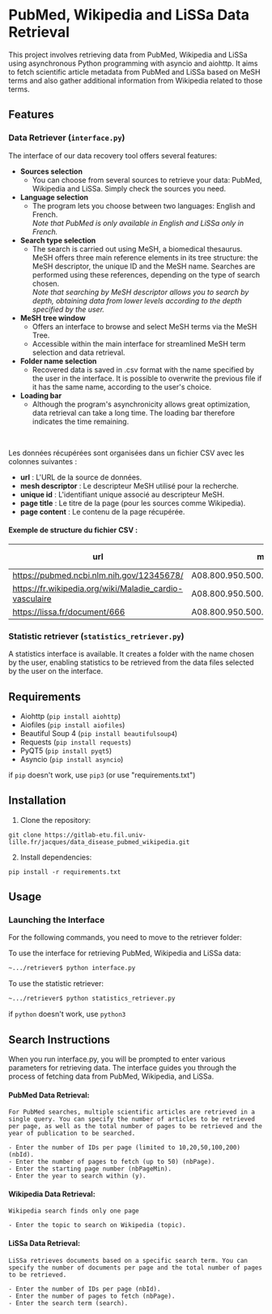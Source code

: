 # PubMed, Wikipedia and LiSSa Data Retrieval

This project involves retrieving data from PubMed, Wikipedia and LiSSa using asynchronous Python programming with asyncio and aiohttp. It aims to fetch scientific article metadata from PubMed and LiSSa based on MeSH terms and also gather additional information from Wikipedia related to those terms.

## Features

### Data Retriever (`interface.py`)
The interface of our data recovery tool offers several features:
- **Sources selection**
    - You can choose from several sources to retrieve your data: PubMed, Wikipedia and LiSSa. Simply check the sources you need.
- **Language selection**
    - The program lets you choose between two languages: English and French.  
    *Note that PubMed is only available in English and LiSSa only in French.*
- **Search type selection**
    - The search is carried out using MeSH, a biomedical thesaurus. MeSH offers three main reference elements in its tree structure: the MeSH descriptor, the unique ID and the MeSH name. Searches are performed using these references, depending on the type of search chosen.  
    *Note that searching by MeSH descriptor allows you to search by depth, obtaining data from lower levels according to the depth specified by the user.*
- **MeSH tree window**
    - Offers an interface to browse and select MeSH terms via the MeSH Tree.
    - Accessible within the main interface for streamlined MeSH term selection and data retrieval.
- **Folder name selection**
    - Recovered data is saved in .csv format with the name specified by the user in the interface. It is possible to overwrite the previous file if it has the same name, according to the user's choice.
- **Loading bar**
    - Although the program's asynchronicity allows great optimization, data retrieval can take a long time. The loading bar therefore indicates the time remaining.  
    
<br>

Les données récupérées sont organisées dans un fichier CSV avec les colonnes suivantes :
- **url** : L'URL de la source de données.
- **mesh descriptor** : Le descripteur MeSH utilisé pour la recherche.
- **unique id** : L'identifiant unique associé au descripteur MeSH.
- **page title** : Le titre de la page (pour les sources comme Wikipedia).
- **page content** : Le contenu de la page récupérée.

#### Exemple de structure du fichier CSV :
| url |mesh descriptor|unique id| page title| page content |
|-----|---------------|---------|-----------|--------------|
| https://pubmed.ncbi.nlm.nih.gov/12345678/ | A08.800.950.500.800;A09.846;A14.549.885.779 | D018987 | Taste bud | ... |
| https://fr.wikipedia.org/wiki/Maladie_cardio-vasculaire | A08.800.950.500.800 | D002318 | Maladies cardiovasculaires | ... |
| https://lissa.fr/document/666 | A08.800.950.500.800 | D018987 | Papille gustative | ... |

### Statistic retriever (`statistics_retriever.py`)

  A statistics interface is available. It creates a folder with the name chosen by the user, enabling statistics to be retrieved from the data files selected by the user on the interface.

## Requirements

- Aiohttp (`pip install aiohttp`)
- Aiofiles (`pip install aiofiles`)
- Beautiful Soup 4 (`pip install beautifulsoup4`)
- Requests (`pip install requests`)
- PyQT5 (`pip install pyqt5`)
- Asyncio (`pip install asyncio`)

if `pip` doesn't work, use `pip3`
(or use "requirements.txt")

## Installation

1. Clone the repository:

`git clone https://gitlab-etu.fil.univ-lille.fr/jacques/data_disease_pubmed_wikipedia.git`

2. Install dependencies:

`pip install -r requirements.txt`

## Usage

### Launching the Interface

For the following commands, you need to move to the retriever folder:

To use the interface for retrieving PubMed, Wikipedia and LiSSa data:

```bash 
~.../retriever$ python interface.py
```

To use the statistic retriever:

```bash
~.../retriever$ python statistics_retriever.py
```

if `python` doesn't work, use `python3`

## Search Instructions

When you run interface.py, you will be prompted to enter various parameters for retrieving data. The interface guides you through the process of fetching data from PubMed, Wikipedia, and LiSSa.  

#### PubMed Data Retrieval:

    For PubMed searches, multiple scientific articles are retrieved in a single query. You can specify the number of articles to be retrieved per page, as well as the total number of pages to be retrieved and the year of publication to be searched.

    - Enter the number of IDs per page (limited to 10,20,50,100,200) (nbId).
    - Enter the number of pages to fetch (up to 50) (nbPage).
    - Enter the starting page number (nbPageMin).
    - Enter the year to search within (y).

#### Wikipedia Data Retrieval:

    Wikipedia search finds only one page

    - Enter the topic to search on Wikipedia (topic).

#### LiSSa Data Retrieval:

    LiSSa retrieves documents based on a specific search term. You can specify the number of documents per page and the total number of pages to be retrieved.
    
    - Enter the number of IDs per page (nbId).
    - Enter the number of pages to fetch (nbPage).
    - Enter the search term (search).

